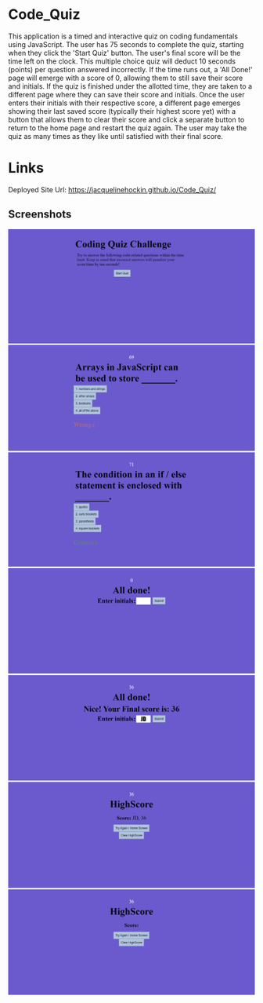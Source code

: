 # Code_Quiz

This application is a timed and interactive quiz on coding fundamentals using JavaScript. The user has 75 seconds to complete the quiz, starting when they click the 'Start Quiz' button. The user's final score will be the time left on the clock. This multiple choice quiz will deduct 10 seconds (points) per question answered incorrectly. If the time runs out, a 'All Done!' page will emerge with a score of 0, allowing them to still save their score and initials. If the quiz is finished under the allotted time, they are taken to a different page where they can save their score and initials. Once the user enters their initials with their respective score, a different page emerges showing their last saved score (typically their highest score yet) with a button that allows them to clear their score and click a separate button to return to the home page and restart the quiz again. The user may take the quiz as many times as they like until satisfied with their final score.

# Links

Deployed Site Url: https://jacquelinehockin.github.io/Code_Quiz/

## Screenshots

![Screenshot 1](./assets/img/start%20quiz.png)
![Screenshot 2](./assets/img/wrong%20answer.png)
![Screenshot 3](./assets/img/correct%20answer.png)
![Screenshot 4](./assets/img/time's%20up.png)
![Screenshot 5](./assets/img/enter%20initials.png)
![Screenshot 6](./assets/img/high%20score.png)
![Screenshot 7](./assets/img/clear%20highscore.png)

